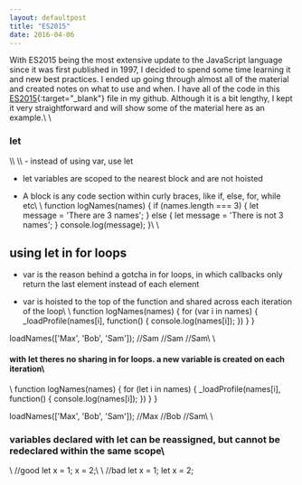 ```yaml
---
layout: defaultpost
title: "ES2015"
date: 2016-04-06
---
```


With ES2015 being the most extensive update to the JavaScript language since it was first published in 1997, I decided to spend some time learning it and new best practices. I ended up going through almost all of the material and created notes on what to use and when. I have all of the code in this [ES2015](https://github.com/ricochen/javascript-resources/blob/master/ES2015.js){:target="_blank"} file in my github. Although it is a bit lengthy, I kept it very straightforward and will show some of the material here as an example.\\
\\
<h3>let</h3>\\
\\
- instead of using var, use let

- let variables are scoped to the nearest block and are not hoisted

- A block is any code section within curly braces, like if, else, for, while etc\\
\\
function logNames(names) {
  if (names.length === 3) {
    let message = 'There are 3 names';
  } else {
    let message = 'There is not 3 names';
  }
  console.log(message);
}\\
\\
## using let in for loops

- var is the reason behind a gotcha in for loops, in which callbacks only return the last element instead of each element

- var is hoisted to the top of the function and shared across each iteration of the loop\\
\\
function logNames(names) {
  for (var i in names) {
    _loadProfile(names[i], function() {
      console.log(names[i]);
    })
  }
}

loadNames(['Max', 'Bob', 'Sam']);
//Sam
//Sam
//Sam\\
\\
#### with let theres no sharing in for loops. a new variable is created on each iteration\\
\\
function logNames(names) {
  for (let i in names) {
    _loadProfile(names[i], function() {
      console.log(names[i]);
    })
  }
}

loadNames(['Max', 'Bob', 'Sam']);
//Max
//Bob
//Sam\\
\\
### variables declared with let can be reassigned, but cannot be redeclared within the same scope\\
\\
//good
let x = 1;
x = 2;\\
\\
//bad
let x = 1;
let x = 2;